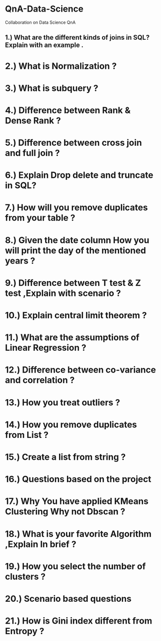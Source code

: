 # QnA-Data-Science
Collaboration on Data Science QnA
## 1.) What are the different kinds of joins in SQL? Explain with an example .
# 2.) What is Normalization ?
# 3.) What is subquery ?
# 4.) Difference between Rank & Dense Rank ?
# 5.) Difference between cross join and full join ?
# 6.) Explain Drop delete and truncate in SQL?
# 7.) How will you remove duplicates from your table ?
# 8.) Given the date column How you will print the day of the mentioned years ?
# 9.) Difference between T test & Z test ,Explain with scenario ?
# 10.) Explain central limit theorem ?
# 11.) What are the assumptions of Linear Regression ?
# 12.) Difference between co-variance and correlation ?
# 13.) How you treat outliers ?
# 14.) How you remove duplicates from List ?
# 15.) Create a list from string ?
# 16.) Questions based on the project
# 17.) Why You have applied KMeans Clustering Why not Dbscan ?
# 18.) What is your favorite Algorithm ,Explain In brief ?
# 19.) How you select the number of clusters ?
# 20.) Scenario based questions
# 21.) How is Gini index different from Entropy ?

